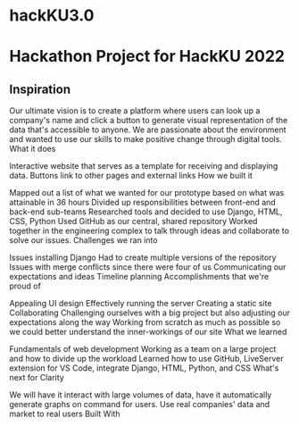# hackKU3.0

# Hackathon Project for HackKU 2022

## Inspiration
Our ultimate vision is to create a platform where users can look up a company's name and click a button to generate visual representation of the data that's accessible to anyone.
We are passionate about the environment and wanted to use our skills to make positive change through digital tools.
What it does

Interactive website that serves as a template for receiving and displaying data.
Buttons link to other pages and external links
How we built it

Mapped out a list of what we wanted for our prototype based on what was attainable in 36 hours
Divided up responsibilities between front-end and back-end sub-teams
Researched tools and decided to use Django, HTML, CSS, Python
Used GitHub as our central, shared repository
Worked together in the engineering complex to talk through ideas and collaborate to solve our issues.
Challenges we ran into

Issues installing Django
Had to create multiple versions of the repository
Issues with merge conflicts since there were four of us
Communicating our expectations and ideas
Timeline planning
Accomplishments that we're proud of

Appealing UI design
Effectively running the server
Creating a static site
Collaborating
Challenging ourselves with a big project but also adjusting our expectations along the way
Working from scratch as much as possible so we could better understand the inner-workings of our site
What we learned

Fundamentals of web development
Working as a team on a large project and how to divide up the workload
Learned how to use GitHub, LiveServer extension for VS Code, integrate Django, HTML, Python, and CSS
What's next for Clarity

We will have it interact with large volumes of data, have it automatically generate graphs on command for users.
Use real companies' data and market to real users
Built With
